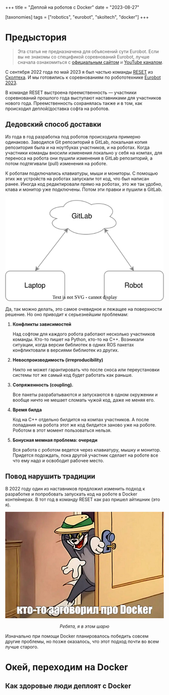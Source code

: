 +++
title = "Деплой на роботов с Docker"
date = "2023-08-27"

[taxonomies]
tags = ["robotics", "eurobot", "skoltech", "docker"]
+++

# Предыстория

> Эта статья не предназначена для объяснений сути Eurobot. Если вы не знакомы со спецификой соревнований Eurobot, лучше сначала ознакомиться c [официальным сайтом](https://www.eurobot.org/eurobot-contest/) и [YouTube каналом](https://www.youtube.com/live/BvLpiho28uI?si=m2owafdwym0hwJIT&t=1405).

С сентября 2022 года по май 2023 я был частью команды [RESET](https://www.skoltech.ru/2023/05/reset-stal-chempionom-sorevnovanij-avtonomnyh-robotov-eurobot-russia-2023/) из [Сколтеха](https://www.skoltech.ru/). И мы готовились к соревнованиям по робототехнике [Eurobot 2023](https://www.eurobot.org/eurobot-contest/eurobot-2023/).

В команде RESET выстроена преемственность — участники соревнований прошлого года выступают наставниками для участников нового года. Преемственность сохранялась также и в том, как происходил деплой/доставка софта на роботов.

## Дедовский способ доставки

Из года в год разработка под роботов происходила примерно одинаково. Заводился Git репозиторий в GitLab, локальная копия репозитория была и на ноутбуках участников, и на роботах. Когда участники команды вносили изменения локально у себя на компах, для переноса на робота они пушили изменения в GitLab репозиторий, а потом подтягивали (pull) изменения на роботе.

К роботам подключались клавиатуры, мыши и мониторы. С помощью этих же устройств на роботах запускали тот код, что был написан ранее. Иногда код редактировали прямо на роботах, это же так удобно, клава и монитор уже подключены. Потом эти правки и пушили в GitLab.

<center>

![Deploy old way](deploy-old-way.svg)

</center>

Да, так можно делать, это самое очевидное и лежащее на поверхности решение. Но оно приводит к серьезнейшим проблемам:

1. **Конфликты зависимостей**

    Над софтом для каждого робота работают несколько участников команды. Кто-то пишет на Python, кто-то на C++. Возникали ситуации, когда версии библиотек в одних ROS пакетах конфликтовали в версиями библиотек из других.

1. **Невоспроизводимость (irreproducibility)**

    Никто не может гарантировать что после сноса или переустановки системы тот же самый код будет работать как раньше.

2. **Сопряженность (coupling).**

    Все пакеты разрабатываются и запускаются в одном окружении и вообще ничто не мешает сломать чужой код, даже не меняя его.

3. **Время билда**

    Код на C++ отдельно билдится на компах участников. А после попадания на робота этот же код билдится заново уже на роботе. Роботом в этот момент пользоваться нельзя.

4. **Бонусная мемная проблема: очереди**

    Вся работа с роботом ведется через клавиатуру, мышку и монитор. Придется подождать, пока другой участник сделает на роботе все что ему надо и освободит рабочее место.

## Повод нарушить традиции

В 2022 году один из наставников предложил изменить подход к разработке и попробовать запускать код на роботе в Docker контейнерах. В тот год в команду RESET как раз пришел айтишник (это я).

<center>

![Я в этом шарю](tom-meme.jpeg)

*Ребята, я в этом шарю*

</center>

Изначально при помощи Docker планировалось победить совсем другие проблемы, но позже оказалось, что этот подход почти во всем лучше старого.

# Окей, переходим на Docker

## Как здоровые люди деплоят с Docker

